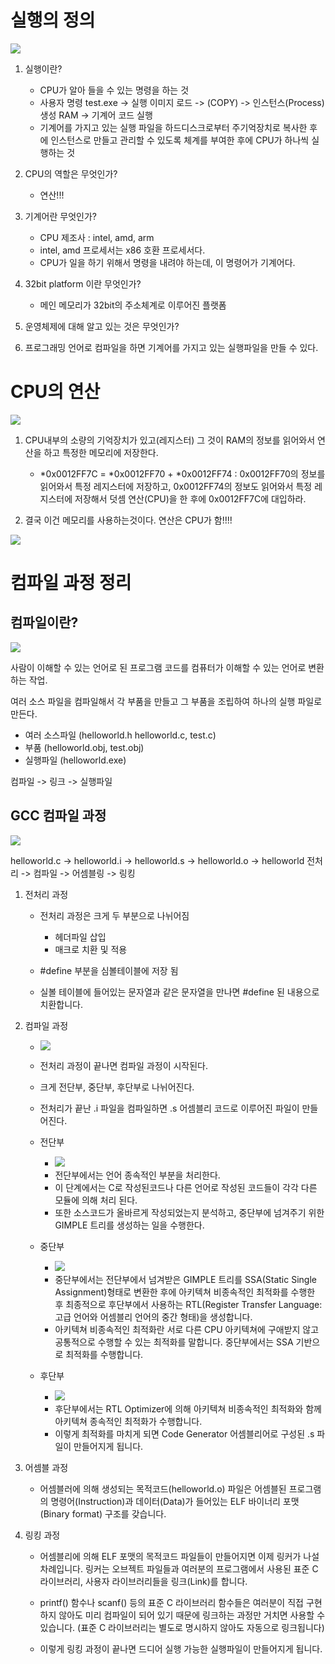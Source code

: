 # 실행의 정의

![](./img/program.jpg)

1. 실행이란?
    - CPU가 알아 들을 수 있는 명령을 하는 것
    - 사용자 명령 test.exe -> 실행 이미지 로드 -> (COPY) -> 인스턴스(Process) 생성 RAM -> 기계어 코드 실행
    - 기계어를 가지고 있는 실행 파일을 하드디스크로부터 주기억장치로 복사한 후에 인스턴스로 만들고 관리할 수 있도록 체계를 부여한 후에 CPU가 하나씩 실행하는 것

1. CPU의 역할은 무엇인가?
    - 연산!!!

2. 기계어란 무엇인가?
   - CPU 제조사 : intel, amd, arm
   - intel, amd 프로세서는 x86 호환 프로세서다.
   - CPU가 일을 하기 위해서 명령을 내려야 하는데, 이 명령어가 기계어다.
   
4. 32bit platform 이란 무엇인가?
    - 메인 메모리가 32bit의 주소체계로 이루어진 플랫폼

5. 운영체제에 대해 알고 있는 것은 무엇인가?

1. 프로그래밍 언어로 컴파일을 하면 기계어를 가지고 있는 실행파일을 만들 수 있다.

# CPU의 연산

![](./img/cpu.jpg)

1. CPU내부의 소량의 기억장치가 있고(레지스터) 그 것이 RAM의 정보를 읽어와서 연산을 하고 특정한 메모리에 저장한다.
    - \*0x0012FF7C = \*0x0012FF70 + \*0x0012FF74 : 0x0012FF70의 정보를 읽어와서 특정 레지스터에 저장하고, 0x0012FF74의 정보도 읽어와서 특정 레지스터에 저장해서 덧셈 연산(CPU)을 한 후에 0x0012FF7C에 대입하라.

2. 결국 이건 메모리를 사용하는것이다. 연산은 CPU가 함!!!!

![](./img/cycle.jpg)

# 컴파일 과정 정리

## 컴파일이란?

![](./img/compile.png)

사람이 이해할 수 있는 언어로 된 프로그램 코드를 컴퓨터가 이해할 수 있는 언어로 변환 하는 작업.

여러 소스 파일을 컴파일해서 각 부품을 만들고 그 부품을 조립하여 하나의 실행 파일로 만든다.  
- 여러 소스파일 (helloworld.h helloworld.c, test.c)
- 부품 (helloworld.obj, test.obj)
- 실행파일 (helloworld.exe)

컴파일 -> 링크 -> 실행파일

## GCC 컴파일 과정

![](./img/gcc.png)

helloworld.c -> helloworld.i -> helloworld.s -> helloworld.o -> helloworld
전처리 -> 컴파일 -> 어셈블링 -> 링킹

1. 전처리 과정
    - 전처리 과정은 크게 두 부분으로 나뉘어짐
        - 헤더파일 삽입
        - 매크로 치환 및 적용
    
    - #define 부분을 심볼테이블에 저장 됨
    - 실볼 테이블에 들어있는 문자열과 같은 문자열을 만나면 #define 된 내용으로 치환합니다. 

2. 컴파일 과정
    - ![](./img/gccc.png)
    - 전처리 과정이 끝나면 컴파일 과정이 시작된다. 
    - 크게 전단부, 중단부, 후단부로 나뉘어진다.
    - 전처리가 끝난 .i 파일을 컴파일하면 .s 어셈블리 코드로 이루어진 파일이 만들어진다.

    - 전단부
        - ![](./img/front.png)
        - 전단부에서는 언어 종속적인 부분을 처리한다.
        - 이 단계에서는 C로 작성된코드나 다른 언어로 작성된 코드들이 각각 다른 모듈에 의해 처리 된다.
        - 또한 소스코드가 올바르게 작성되었는지 분석하고, 중단부에 넘겨주기 위한 GIMPLE 트리를 생성하는 일을 수행한다.

    - 중단부
        - ![](./img/middle.png)
        - 중단부에서는 전단부에서 넘겨받은 GIMPLE 트리를 SSA(Static Single Assignment)형태로 변환한 후에 아키텍쳐 비종속적인 최적화를 수행한 후 최종적으로 후단부에서 사용하는 RTL(Register Transfer Language: 고급 언어와 어셈블리 언어의 중간 형태)을 생성합니다.
        - 아키텍쳐 비종속적인 최적화란 서로 다른 CPU 아키텍쳐에 구애받지 않고 공통적으로 수행할 수 있는 최적화를 말합니다. 중단부에서는 SSA 기반으로 최적화를 수행합니다.

    - 후단부
        - ![](./img/back.png)
        - 후단부에서는 RTL Optimizer에 의해 아키텍쳐 비종속적인 최적화와 함께 아키텍쳐 종속적인 최적화가 수행합니다. 
        - 이렇게 최적화를 마치게 되면 Code Generator 어셈블리어로 구성된 .s 파일이 만들어지게 됩니다.

3. 어셈블 과정
    - 어셈블러에 의해 생성되는 목적코드(helloworld.o) 파일은 어셈블된 프로그램의 명령어(Instruction)과 데이터(Data)가 들어있는 ELF 바이너리 포맷(Binary format) 구조를 갖습니다. 

4. 링킹 과정 
    - 어셈블리에 의해 ELF 포맷의 목적코드 파일들이 만들어지면 이제 링커가 나설 차례입니다. 링커는 오브젝트 파일들과 여러분의 프로그램에서 사용된 표준 C 라이브러리, 사용자 라이브러리들을 링크(Link)를 합니다. 
    - printf() 함수나 scanf() 등의 표준 C 라이브러리 함수들은 여러분이 직접 구현하지 않아도 미리 컴파일이 되어 있기 때문에 링크하는 과정만 거치면 사용할 수 있습니다. (표준 C 라이브러리는 별도로 명시하지 않아도 자동으로 링크됩니다)

    - 이렇게 링킹 과정이 끝나면 드디어 실행 가능한 실행파일이 만들어지게 됩니다.
